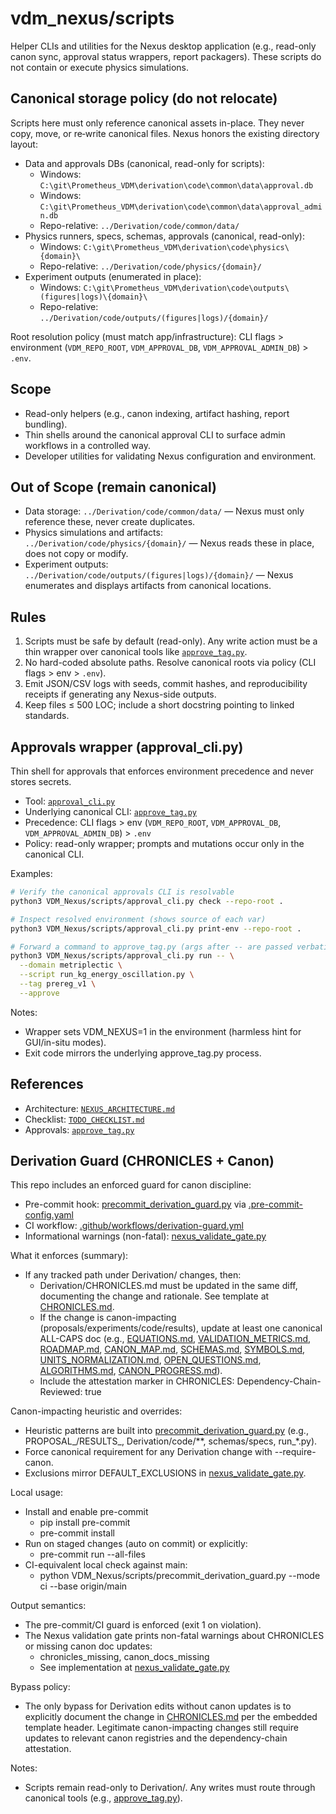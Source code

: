 # vdm_nexus/scripts

Helper CLIs and utilities for the Nexus desktop application (e.g., read-only canon sync, approval status wrappers, report packagers). These scripts do not contain or execute physics simulations.

## Canonical storage policy (do not relocate)

Scripts here must only reference canonical assets in-place. They never copy, move, or re‑write canonical files. Nexus honors the existing directory layout:

- Data and approvals DBs (canonical, read-only for scripts):
  - Windows: `C:\git\Prometheus_VDM\derivation\code\common\data\approval.db`
  - Windows: `C:\git\Prometheus_VDM\derivation\code\common\data\approval_admin.db`
  - Repo-relative: `../Derivation/code/common/data/`
- Physics runners, specs, schemas, approvals (canonical, read-only):
  - Windows: `C:\git\Prometheus_VDM\derivation\code\physics\{domain}\`
  - Repo-relative: `../Derivation/code/physics/{domain}/`
- Experiment outputs (enumerated in place):
  - Windows: `C:\git\Prometheus_VDM\derivation\code\outputs\(figures|logs)\{domain}\`
  - Repo-relative: `../Derivation/code/outputs/(figures|logs)/{domain}/`

Root resolution policy (must match app/infrastructure): CLI flags > environment (`VDM_REPO_ROOT`, `VDM_APPROVAL_DB`, `VDM_APPROVAL_ADMIN_DB`) > `.env`.

## Scope

- Read-only helpers (e.g., canon indexing, artifact hashing, report bundling).
- Thin shells around the canonical approval CLI to surface admin workflows in a controlled way.
- Developer utilities for validating Nexus configuration and environment.

## Out of Scope (remain canonical)

- Data storage: `../Derivation/code/common/data/` — Nexus must only reference these, never create duplicates.
- Physics simulations and artifacts: `../Derivation/code/physics/{domain}/` — Nexus reads these in place, does not copy or modify.
- Experiment outputs: `../Derivation/code/outputs/(figures|logs)/{domain}/` — Nexus enumerates and displays artifacts from canonical locations.

## Rules

1. Scripts must be safe by default (read-only). Any write action must be a thin wrapper over canonical tools like [`approve_tag.py`](../../Derivation/code/common/authorization/approve_tag.py:1).
2. No hard-coded absolute paths. Resolve canonical roots via policy (CLI flags > env > `.env`).
3. Emit JSON/CSV logs with seeds, commit hashes, and reproducibility receipts if generating any Nexus-side outputs.
4. Keep files ≤ 500 LOC; include a short docstring pointing to linked standards.

## Approvals wrapper (approval_cli.py)

Thin shell for approvals that enforces environment precedence and never stores secrets.

- Tool: [`approval_cli.py`](VDM_Nexus/scripts/approval_cli.py:1)
- Underlying canonical CLI: [`approve_tag.py`](../../Derivation/code/common/authorization/approve_tag.py:1)
- Precedence: CLI flags > env (`VDM_REPO_ROOT`, `VDM_APPROVAL_DB`, `VDM_APPROVAL_ADMIN_DB`) > `.env`
- Policy: read-only wrapper; prompts and mutations occur only in the canonical CLI.

Examples:

```bash
# Verify the canonical approvals CLI is resolvable
python3 VDM_Nexus/scripts/approval_cli.py check --repo-root .

# Inspect resolved environment (shows source of each var)
python3 VDM_Nexus/scripts/approval_cli.py print-env --repo-root .

# Forward a command to approve_tag.py (args after -- are passed verbatim)
python3 VDM_Nexus/scripts/approval_cli.py run -- \
  --domain metriplectic \
  --script run_kg_energy_oscillation.py \
  --tag prereg_v1 \
  --approve
```

Notes:
- Wrapper sets VDM_NEXUS=1 in the environment (harmless hint for GUI/in-situ modes).
- Exit code mirrors the underlying approve_tag.py process.

## References

- Architecture: [`NEXUS_ARCHITECTURE.md`](../../VDM_Nexus/NEXUS_ARCHITECTURE.md:129)
- Checklist: [`TODO_CHECKLIST.md`](../../VDM_Nexus/TODO_CHECKLIST.md:129)
- Approvals: [`approve_tag.py`](../../Derivation/code/common/authorization/approve_tag.py:1)

## Derivation Guard (CHRONICLES + Canon)

This repo includes an enforced guard for canon discipline:

- Pre-commit hook: [precommit_derivation_guard.py](VDM_Nexus/scripts/precommit_derivation_guard.py:1) via [.pre-commit-config.yaml](.pre-commit-config.yaml)
- CI workflow: [.github/workflows/derivation-guard.yml](.github/workflows/derivation-guard.yml)
- Informational warnings (non-fatal): [nexus_validate_gate.py](VDM_Nexus/scripts/nexus_validate_gate.py:1)

What it enforces (summary):

- If any tracked path under Derivation/ changes, then:
  - Derivation/CHRONICLES.md must be updated in the same diff, documenting the change and rationale. See template at [CHRONICLES.md](Derivation/CHRONICLES.md:1).
  - If the change is canon-impacting (proposals/experiments/code/results), update at least one canonical ALL-CAPS doc (e.g., [EQUATIONS.md](Derivation/EQUATIONS.md#vdm-e-033), [VALIDATION_METRICS.md](Derivation/VALIDATION_METRICS.md#kpi-front-speed-rel-err), [ROADMAP.md](Derivation/ROADMAP.md), [CANON_MAP.md](Derivation/CANON_MAP.md), [SCHEMAS.md](Derivation/SCHEMAS.md), [SYMBOLS.md](Derivation/SYMBOLS.md), [UNITS_NORMALIZATION.md](Derivation/UNITS_NORMALIZATION.md), [OPEN_QUESTIONS.md](Derivation/OPEN_QUESTIONS.md), [ALGORITHMS.md](Derivation/ALGORITHMS.md), [CANON_PROGRESS.md](Derivation/CANON_PROGRESS.md)).
  - Include the attestation marker in CHRONICLES: Dependency-Chain-Reviewed: true

Canon-impacting heuristic and overrides:

- Heuristic patterns are built into [precommit_derivation_guard.py](VDM_Nexus/scripts/precommit_derivation_guard.py:121) (e.g., PROPOSAL_/RESULTS_, Derivation/code/**, schemas/specs, run_*.py).
- Force canonical requirement for any Derivation change with --require-canon.
- Exclusions mirror DEFAULT_EXCLUSIONS in [nexus_validate_gate.py](VDM_Nexus/scripts/nexus_validate_gate.py:53).

Local usage:

- Install and enable pre-commit
  - pip install pre-commit
  - pre-commit install
- Run on staged changes (auto on commit) or explicitly:
  - pre-commit run --all-files
- CI-equivalent local check against main:
  - python VDM_Nexus/scripts/precommit_derivation_guard.py --mode ci --base origin/main

Output semantics:

- The pre-commit/CI guard is enforced (exit 1 on violation).
- The Nexus validation gate prints non-fatal warnings about CHRONICLES or missing canon doc updates:
  - chronicles_missing, canon_docs_missing
  - See implementation at [nexus_validate_gate.py](VDM_Nexus/scripts/nexus_validate_gate.py:147)

Bypass policy:

- The only bypass for Derivation edits without canon updates is to explicitly document the change in [CHRONICLES.md](Derivation/CHRONICLES.md:1) per the embedded template header. Legitimate canon-impacting changes still require updates to relevant canon registries and the dependency-chain attestation.

Notes:

- Scripts remain read-only to Derivation/. Any writes must route through canonical tools (e.g., [approve_tag.py](../../Derivation/code/common/authorization/approve_tag.py:1)).
